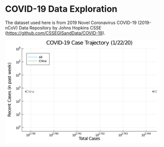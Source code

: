 # COVID-19 Data Exploration

The dataset used here is from 2019 Novel Coronavirus COVID-19 (2019-nCoV) Data Repository by Johns Hopkins CSSE (https://github.com/CSSEGISandData/COVID-19).

![](/tmp.gif)